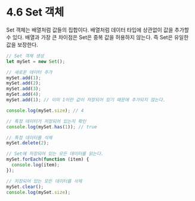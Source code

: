 # 4.6 Set 객체

Set 객체는 배열처럼 값들의 집합이다. 배열처럼 데이터 타입에 상관없이 값을 추가할 수 있다. 배열과 가장 큰 차이점은 Set은 중복 값을 허용하지 않는다. 즉 Set은 유일한 값을 보장한다.

```javascript
// Set 객체 생성
let mySet = new Set();

// 새로운 데이터 추가
mySet.add(1);
mySet.add(2);
mySet.add(3);
mySet.add(4);
mySet.add(1); // 이미 1이란 값이 저장되어 있기 때문에 추가되지 않는다.

console.log(mySet.size); // 4

// 특정 데이터가 저장되어 있는지 확인
console.log(mySet.has(1)); // true

// 특정 데이터를 삭제
mySet.delete(2);

// Set에 저장되어 있는 모든 데이터를 읽는다.
mySet.forEach(function (item) {
  console.log(item);
});

// 저장되어 있는 모든 데이터를 삭제
mySet.clear();
console.log(mySet.size);
```
